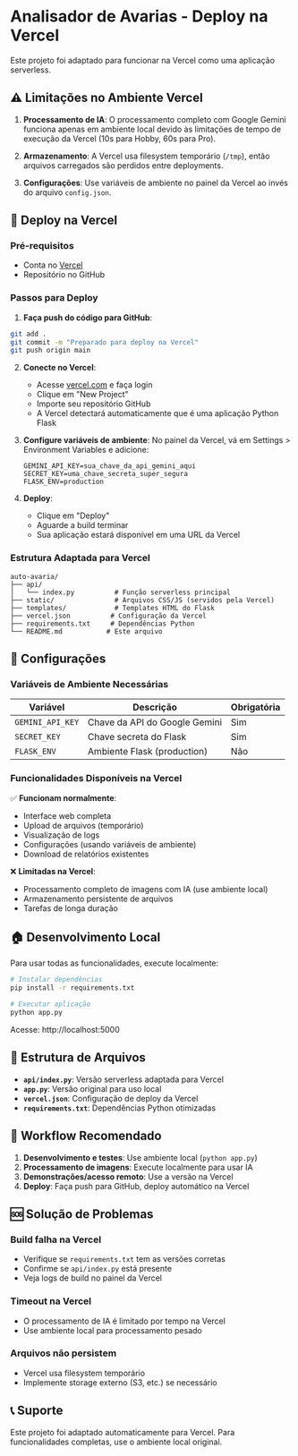 # Analisador de Avarias - Deploy na Vercel

Este projeto foi adaptado para funcionar na Vercel como uma aplicação serverless.

## ⚠️ Limitações no Ambiente Vercel

1. **Processamento de IA**: O processamento completo com Google Gemini funciona apenas em ambiente local devido às limitações de tempo de execução da Vercel (10s para Hobby, 60s para Pro).

2. **Armazenamento**: A Vercel usa filesystem temporário (`/tmp`), então arquivos carregados são perdidos entre deployments.

3. **Configurações**: Use variáveis de ambiente no painel da Vercel ao invés do arquivo `config.json`.

## 🚀 Deploy na Vercel

### Pré-requisitos
- Conta no [Vercel](https://vercel.com)
- Repositório no GitHub

### Passos para Deploy

1. **Faça push do código para GitHub**:
```bash
git add .
git commit -m "Preparado para deploy na Vercel"
git push origin main
```

2. **Conecte no Vercel**:
   - Acesse [vercel.com](https://vercel.com) e faça login
   - Clique em "New Project"
   - Importe seu repositório GitHub
   - A Vercel detectará automaticamente que é uma aplicação Python Flask

3. **Configure variáveis de ambiente**:
   No painel da Vercel, vá em Settings > Environment Variables e adicione:
   ```
   GEMINI_API_KEY=sua_chave_da_api_gemini_aqui
   SECRET_KEY=uma_chave_secreta_super_segura
   FLASK_ENV=production
   ```

4. **Deploy**:
   - Clique em "Deploy"
   - Aguarde a build terminar
   - Sua aplicação estará disponível em uma URL da Vercel

### Estrutura Adaptada para Vercel

```
auto-avaria/
├── api/
│   └── index.py          # Função serverless principal
├── static/               # Arquivos CSS/JS (servidos pela Vercel)
├── templates/            # Templates HTML do Flask
├── vercel.json          # Configuração da Vercel
├── requirements.txt     # Dependências Python
└── README.md           # Este arquivo
```

## 🔧 Configurações

### Variáveis de Ambiente Necessárias

| Variável | Descrição | Obrigatória |
|----------|-----------|-------------|
| `GEMINI_API_KEY` | Chave da API do Google Gemini | Sim |
| `SECRET_KEY` | Chave secreta do Flask | Sim |
| `FLASK_ENV` | Ambiente Flask (production) | Não |

### Funcionalidades Disponíveis na Vercel

✅ **Funcionam normalmente**:
- Interface web completa
- Upload de arquivos (temporário)
- Visualização de logs
- Configurações (usando variáveis de ambiente)
- Download de relatórios existentes

❌ **Limitadas na Vercel**:
- Processamento completo de imagens com IA (use ambiente local)
- Armazenamento persistente de arquivos
- Tarefas de longa duração

## 🏠 Desenvolvimento Local

Para usar todas as funcionalidades, execute localmente:

```bash
# Instalar dependências
pip install -r requirements.txt

# Executar aplicação
python app.py
```

Acesse: http://localhost:5000

## 📁 Estrutura de Arquivos

- **`api/index.py`**: Versão serverless adaptada para Vercel
- **`app.py`**: Versão original para uso local
- **`vercel.json`**: Configuração de deploy da Vercel
- **`requirements.txt`**: Dependências Python otimizadas

## 🔄 Workflow Recomendado

1. **Desenvolvimento e testes**: Use ambiente local (`python app.py`)
2. **Processamento de imagens**: Execute localmente para usar IA
3. **Demonstrações/acesso remoto**: Use a versão na Vercel
4. **Deploy**: Faça push para GitHub, deploy automático na Vercel

## 🆘 Solução de Problemas

### Build falha na Vercel
- Verifique se `requirements.txt` tem as versões corretas
- Confirme se `api/index.py` está presente
- Veja logs de build no painel da Vercel

### Timeout na Vercel
- O processamento de IA é limitado por tempo na Vercel
- Use ambiente local para processamento pesado

### Arquivos não persistem
- Vercel usa filesystem temporário
- Implemente storage externo (S3, etc.) se necessário

## 📞 Suporte

Este projeto foi adaptado automaticamente para Vercel. Para funcionalidades completas, use o ambiente local original.